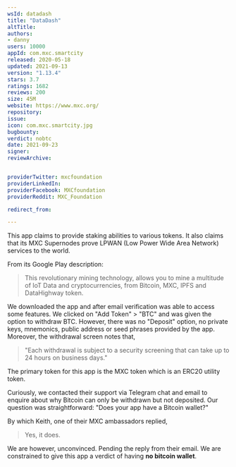 ```yaml
---
wsId: datadash
title: "DataDash"
altTitle: 
authors:
- danny
users: 10000
appId: com.mxc.smartcity
released: 2020-05-18
updated: 2021-09-13
version: "1.13.4"
stars: 3.7
ratings: 1682
reviews: 200
size: 45M
website: https://www.mxc.org/
repository: 
issue: 
icon: com.mxc.smartcity.jpg
bugbounty: 
verdict: nobtc
date: 2021-09-23
signer: 
reviewArchive:


providerTwitter: mxcfoundation
providerLinkedIn: 
providerFacebook: MXCfoundation
providerReddit: MXC_Foundation

redirect_from:

---
```



This app claims to provide staking abilities to various tokens. It also claims that its MXC Supernodes prove LPWAN (Low Power Wide Area Network) services to the world. 

From its Google Play description:

> This revolutionary mining technology, allows you to mine a multitude of IoT Data and cryptocurrencies, from Bitcoin, MXC, IPFS and DataHighway token.

We downloaded the app and after email verification was able to access some features. We clicked on "Add Token" > "BTC" and was given the option to withdraw BTC. However, there was no "Deposit" option, no private keys, mnemonics, public address or seed phrases provided by the app. Moreover, the withdrawal screen notes that, 

>"Each withdrawal is subject to a security screening that can take up to 24 hours on business days."

The primary token for this app is the MXC token which is an ERC20 utility token. 

Curiously, we contacted their support via Telegram chat and email to enquire about why Bitcoin can only be withdrawn but not deposited. Our question was straightforward: "Does your app have a Bitcoin wallet?"

By which Keith, one of their MXC ambassadors replied,

> Yes, it does. 

We are however, unconvinced. Pending the reply from their email. We are constrained to give this app a verdict of having **no bitcoin wallet**.
